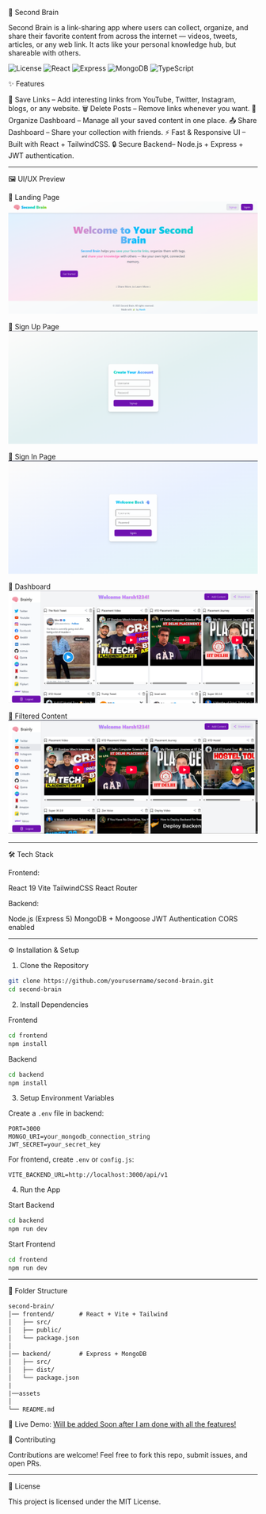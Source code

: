 🧠 Second Brain

Second Brain is a link-sharing app where users can collect, organize, and share their favorite content from across the internet — videos, tweets, articles, or any web link.
It acts like your personal knowledge hub, but shareable with others.

![License](https://img.shields.io/badge/License-MIT-green.svg)
![React](https://img.shields.io/badge/Frontend-React-blue)
![Express](https://img.shields.io/badge/Backend-Express-black)
![MongoDB](https://img.shields.io/badge/Database-MongoDB-green)
![TypeScript](https://img.shields.io/badge/Language-TypeScript-3178c6)

✨ Features

🔗 Save Links – Add interesting links from YouTube, Twitter, Instagram, blogs, or any website.
🗑️ Delete Posts – Remove links whenever you want.
📂 Organize Dashboard – Manage all your saved content in one place.
📤 Share Dashboard – Share your collection with friends.
⚡ Fast & Responsive UI – Built with React + TailwindCSS.
🔒 Secure Backend– Node.js + Express + JWT authentication.

---

🖼️ UI/UX Preview  

🔹 Landing Page  
![Landing Page](./assets/Landing_Page.png) 

🔹 Sign Up Page  
![Sign Up Page](./assets/SignUp_Page.png) 

🔹 Sign In Page  
![Sign In Page](./assets/SignIn_Page.png)  

🔹 Dashboard  
![Dashboard](./assets/Dashboard.png)  

🔹 Filtered Content  
![Filtered Content](./assets/Filtered_Content.png)  



---

🛠️ Tech Stack

Frontend:

React 19
Vite
TailwindCSS
React Router

Backend:

Node.js (Express 5)
MongoDB + Mongoose
JWT Authentication
CORS enabled

---

⚙️ Installation & Setup

1. Clone the Repository

```bash
git clone https://github.com/yourusername/second-brain.git
cd second-brain
```

2. Install Dependencies

Frontend

```bash
cd frontend
npm install
```

Backend

```bash
cd backend
npm install
```

3. Setup Environment Variables

Create a `.env` file in backend:

```env
PORT=3000
MONGO_URI=your_mongodb_connection_string
JWT_SECRET=your_secret_key
```

For frontend, create `.env` or `config.js`:

```env
VITE_BACKEND_URL=http://localhost:3000/api/v1
```

4. Run the App

 Start Backend

```bash
cd backend
npm run dev
```

Start Frontend

```bash
cd frontend
npm run dev
```


---

📌 Folder Structure

```
second-brain/
│── frontend/       # React + Vite + Tailwind
│   ├── src/
│   ├── public/
│   └── package.json
│
│── backend/        # Express + MongoDB
│   ├── src/
│   ├── dist/
│   └── package.json
|
|──assets
│
└── README.md
```

🚀 Live Demo: [Will be added Soon after I am done with all the features!](https://your-app-link.vercel.app)


🤝 Contributing

Contributions are welcome! Feel free to fork this repo, submit issues, and open PRs.

---

📜 License

This project is licensed under the MIT License.
